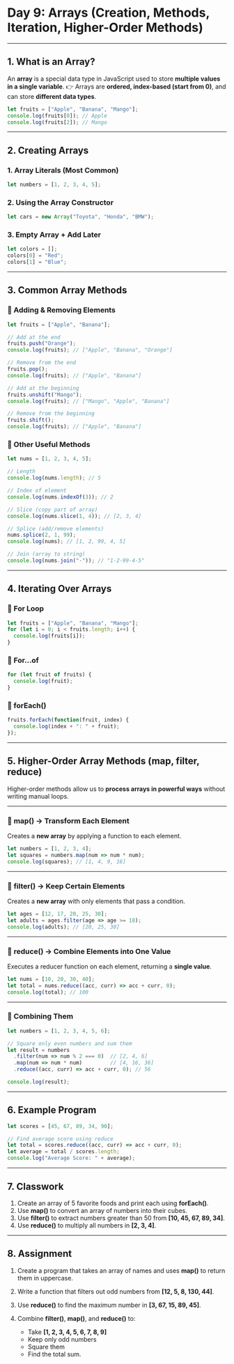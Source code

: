 

# **Day 9: Arrays (Creation, Methods, Iteration, Higher-Order Methods)**

---

## **1. What is an Array?**

An **array** is a special data type in JavaScript used to store **multiple values in a single variable**.
👉 Arrays are **ordered, index-based (start from 0)**, and can store **different data types**.

```js
let fruits = ["Apple", "Banana", "Mango"];
console.log(fruits[0]); // Apple
console.log(fruits[2]); // Mango
```

---

## **2. Creating Arrays**

### 1. Array Literals (Most Common)

```js
let numbers = [1, 2, 3, 4, 5];
```

### 2. Using the **Array** Constructor

```js
let cars = new Array("Toyota", "Honda", "BMW");
```

### 3. Empty Array + Add Later

```js
let colors = [];
colors[0] = "Red";
colors[1] = "Blue";
```

---

## **3. Common Array Methods**

### 🔹 Adding & Removing Elements

```js
let fruits = ["Apple", "Banana"];

// Add at the end
fruits.push("Orange"); 
console.log(fruits); // ["Apple", "Banana", "Orange"]

// Remove from the end
fruits.pop(); 
console.log(fruits); // ["Apple", "Banana"]

// Add at the beginning
fruits.unshift("Mango"); 
console.log(fruits); // ["Mango", "Apple", "Banana"]

// Remove from the beginning
fruits.shift(); 
console.log(fruits); // ["Apple", "Banana"]
```

### 🔹 Other Useful Methods

```js
let nums = [1, 2, 3, 4, 5];

// Length
console.log(nums.length); // 5

// Index of element
console.log(nums.indexOf(3)); // 2

// Slice (copy part of array)
console.log(nums.slice(1, 4)); // [2, 3, 4]

// Splice (add/remove elements)
nums.splice(2, 1, 99); 
console.log(nums); // [1, 2, 99, 4, 5]

// Join (array to string)
console.log(nums.join("-")); // "1-2-99-4-5"
```

---

## **4. Iterating Over Arrays**

### 🔹 For Loop

```js
let fruits = ["Apple", "Banana", "Mango"];
for (let i = 0; i < fruits.length; i++) {
  console.log(fruits[i]);
}
```

### 🔹 For…of

```js
for (let fruit of fruits) {
  console.log(fruit);
}
```

### 🔹 forEach()

```js
fruits.forEach(function(fruit, index) {
  console.log(index + ": " + fruit);
});
```

---

## **5. Higher-Order Array Methods (**map**, **filter**, **reduce**)**

Higher-order methods allow us to **process arrays in powerful ways** without writing manual loops.

---

### 🔹 **map()** → Transform Each Element

Creates a **new array** by applying a function to each element.

```js
let numbers = [1, 2, 3, 4];
let squares = numbers.map(num => num * num);
console.log(squares); // [1, 4, 9, 16]
```

---

### 🔹 **filter()** → Keep Certain Elements

Creates a **new array** with only elements that pass a condition.

```js
let ages = [12, 17, 20, 25, 30];
let adults = ages.filter(age => age >= 18);
console.log(adults); // [20, 25, 30]
```

---

### 🔹 **reduce()** → Combine Elements into One Value

Executes a reducer function on each element, returning a **single value**.

```js
let nums = [10, 20, 30, 40];
let total = nums.reduce((acc, curr) => acc + curr, 0);
console.log(total); // 100
```

---

### 🔹 Combining Them

```js
let numbers = [1, 2, 3, 4, 5, 6];

// Square only even numbers and sum them
let result = numbers
  .filter(num => num % 2 === 0)  // [2, 4, 6]
  .map(num => num * num)         // [4, 16, 36]
  .reduce((acc, curr) => acc + curr, 0); // 56

console.log(result);
```

---

## **6. Example Program**

```js
let scores = [45, 67, 89, 34, 90];

// Find average score using reduce
let total = scores.reduce((acc, curr) => acc + curr, 0);
let average = total / scores.length;
console.log("Average Score: " + average);
```

---

## **7. Classwork**

1. Create an array of 5 favorite foods and print each using **forEach()**.
2. Use **map()** to convert an array of numbers into their cubes.
3. Use **filter()** to extract numbers greater than 50 from **[10, 45, 67, 89, 34]**.
4. Use **reduce()** to multiply all numbers in **[2, 3, 4]**.

---

## **8. Assignment**

1. Create a program that takes an array of names and uses **map()** to return them in uppercase.
2. Write a function that filters out odd numbers from **[12, 5, 8, 130, 44]**.
3. Use **reduce()** to find the maximum number in **[3, 67, 15, 89, 45]**.
4. Combine **filter()**, **map()**, and **reduce()** to:

   * Take **[1, 2, 3, 4, 5, 6, 7, 8, 9]**
   * Keep only odd numbers
   * Square them
   * Find the total sum.

